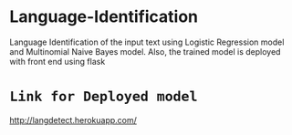 # Language-Identification

Language Identification of the input text using Logistic Regression model and Multinomial Naive Bayes model. Also, the trained model is deployed with front end using flask

# `Link for Deployed model`

http://langdetect.herokuapp.com/
